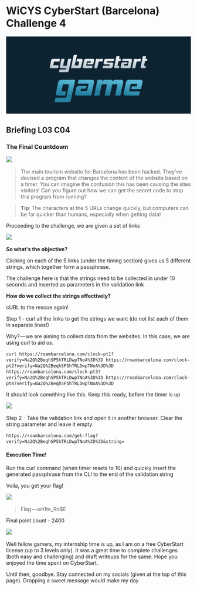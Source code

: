 # WiCYS CyberStart (Barcelona) Challenge 4

![](../../.gitbook/assets/CS.png)

## Briefing L03 C04

### **The Final Countdown**

&#x20;                                                 ![](https://cdn-images-1.medium.com/max/1000/1\*uQk7yudW-X\_Fi2t2C6btTA.jpeg)

> The main tourism website for Barcelona has been hacked. They’ve devised a program that changes the content of the website based on a timer. You can imagine the confusion this has been causing the sites visitors! Can you figure out how we can get the secret code to stop this program from running?

> **Tip**: The characters at the 5 URLs change quickly, but computers can be far quicker than humans, especially when getting data!

Proceeding to the challenge, we are given a set of links

&#x20;                                                       ![](https://cdn-images-1.medium.com/max/1000/1\*UVEmYL2DsCQrJnyOpyHRgg.jpeg)

**So what's the objective?**

Clicking on each of the 5 links (under the timing section) gives us 5 different strings, which together form a passphrase.

The challenge here is that the strings need to be collected in under 10 seconds and inserted as parameters in the validation link

**How do we collect the strings effectively?**

cURL to the rescue again!

Step 1 - curl all the links to get the strings we want (do not list each of them in separate lines!)

Why? — we are aiming to collect data from the websites. In this case, we are using curl to aid us.

```
curl https://roambarcelona.com/clock-pt1?verify=Na2Q%2BeqhSP5hTRLDwpTNoA%3D%3D https://roambarcelona.com/clock-pt2?verify=Na2Q%2BeqhSP5hTRLDwpTNoA%3D%3D https://roambarcelona.com/clock-pt3?verify=Na2Q%2BeqhSP5hTRLDwpTNoA%3D%3D https://roambarcelona.com/clock-pt4?verify=Na2Q%2BeqhSP5hTRLDwpTNoA%3D%3D
```

It should look something like this. Keep this ready, before the timer is up

&#x20;                                                    ![](https://cdn-images-1.medium.com/max/1000/1\*-PgUwqgy7WzSIGbcsegOmA.jpeg)

Step 2 - Take the validation link and open it in another browser. Clear the string parameter and leave it empty

```
https://roambarcelona.com/get-flag?verify=Na2Q%2BeqhSP5hTRLDwpTNoA%3D%3D&string=
```

#### Execution Time!

Run the curl command (when timer resets to 10) and quickly insert the generated passphrase from the CLI to the end of the validation string

Voila, you get your flag!

&#x20;                                                   ![](https://cdn-images-1.medium.com/max/1000/1\*5pzAWWqUhWnXIMhiD0EqlA.jpeg)

> Flag — wh1te\_Ro$E                                                &#x20;

Final point count - 2400                     &#x20;

&#x20;                                                ![](https://cdn-images-1.medium.com/max/1000/1\*ybCqWyAdZdsehSS1o80IKA.png)

Well fellow gamers, my internship time is up, as I am on a free CyberStart license (up to 3 levels only). It was a great time to complete challenges (both easy and challenging) and draft writeups for the same. Hope you enjoyed the time spent on CyberStart.

Until then, goodbye. Stay connected on my socials (given at the top of this page). Dropping a sweet message would make my day
